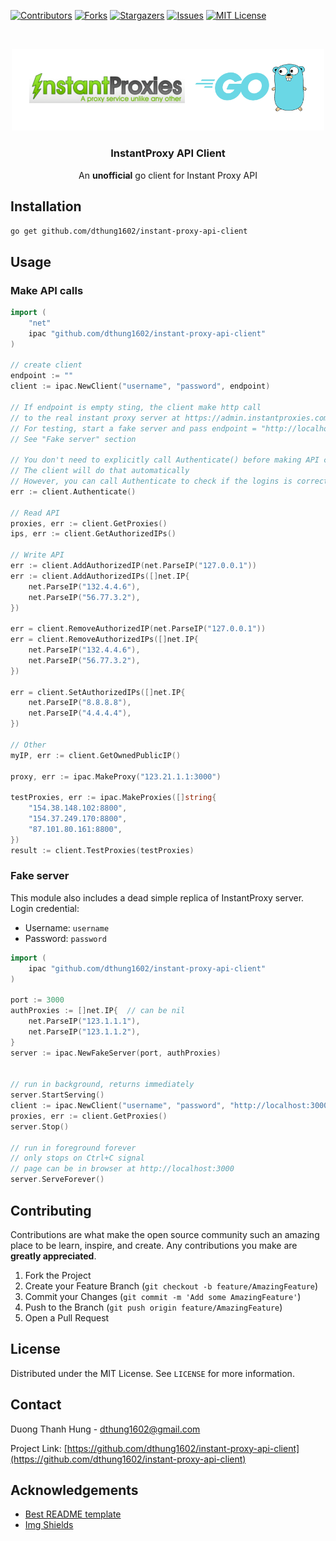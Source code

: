 <!-- README template from https://github.com/dthung1602/instant-proxy-api-client -->


[![Contributors][contributors-shield]][contributors-url]
[![Forks][forks-shield]][forks-url]
[![Stargazers][stars-shield]][stars-url]
[![Issues][issues-shield]][issues-url]
[![MIT License][license-shield]][license-url]

<!-- PROJECT LOGO -->
<br />
<p align="center">
  <a href="https://github.com/dthung1602/instant-proxy-api-client">
    <img src="./resources/instantproxies.png" width="500">
  </a>

<h3 align="center">InstantProxy API Client</h3>

<p align="center">
   An <b>unofficial</b>  go client for Instant Proxy API
</p>


## Installation

```bash
go get github.com/dthung1602/instant-proxy-api-client
```

## Usage

### Make API calls

```go
import (
    "net"
    ipac "github.com/dthung1602/instant-proxy-api-client"
)

// create client
endpoint := ""
client := ipac.NewClient("username", "password", endpoint)

// If endpoint is empty sting, the client make http call
// to the real instant proxy server at https://admin.instantproxies.com
// For testing, start a fake server and pass endpoint = "http://localhost:3000"
// See "Fake server" section

// You don't need to explicitly call Authenticate() before making API calls
// The client will do that automatically
// However, you can call Authenticate to check if the logins is correct 
err := client.Authenticate()

// Read API
proxies, err := client.GetProxies()
ips, err := client.GetAuthorizedIPs()

// Write API
err := client.AddAuthorizedIP(net.ParseIP("127.0.0.1"))
err := client.AddAuthorizedIPs([]net.IP{
    net.ParseIP("132.4.4.6"),
    net.ParseIP("56.77.3.2"),
})

err = client.RemoveAuthorizedIP(net.ParseIP("127.0.0.1"))
err = client.RemoveAuthorizedIPs([]net.IP{
    net.ParseIP("132.4.4.6"),
    net.ParseIP("56.77.3.2"),
})

err = client.SetAuthorizedIPs([]net.IP{
    net.ParseIP("8.8.8.8"),
    net.ParseIP("4.4.4.4"),
})

// Other
myIP, err := client.GetOwnedPublicIP()

proxy, err := ipac.MakeProxy("123.21.1.1:3000")

testProxies, err := ipac.MakeProxies([]string{
    "154.38.148.102:8800",
    "154.37.249.170:8800",
    "87.101.80.161:8800",
})
result := client.TestProxies(testProxies)

```

### Fake server

This module also includes a dead simple replica of InstantProxy server.
Login credential:
- Username: `username`
- Password: `password`

```go
import (
    ipac "github.com/dthung1602/instant-proxy-api-client"
)

port := 3000
authProxies := []net.IP{  // can be nil
    net.ParseIP("123.1.1.1"),
    net.ParseIP("123.1.1.2"),
}
server := ipac.NewFakeServer(port, authProxies)


// run in background, returns immediately
server.StartServing() 
client := ipac.NewClient("username", "password", "http://localhost:3000")
proxies, err := client.GetProxies()
server.Stop()

// run in foreground forever
// only stops on Ctrl+C signal
// page can be in browser at http://localhost:3000
server.ServeForever()
```

<!-- CONTRIBUTING -->
## Contributing

Contributions are what make the open source community such an amazing place to be learn, inspire, and create. Any contributions you make are **greatly appreciated**.

1. Fork the Project
2. Create your Feature Branch (`git checkout -b feature/AmazingFeature`)
3. Commit your Changes (`git commit -m 'Add some AmazingFeature'`)
4. Push to the Branch (`git push origin feature/AmazingFeature`)
5. Open a Pull Request



<!-- LICENSE -->
## License

Distributed under the MIT License. See `LICENSE` for more information.


<!-- CONTACT -->
## Contact

Duong Thanh Hung - [dthung1602@gmail.com](mailto:dthung1602@gmail.com)

Project Link: [https://github.com/dthung1602/instant-proxy-api-client](https://github.com/dthung1602/instant-proxy-api-client)


<!-- ACKNOWLEDGEMENTS -->
## Acknowledgements
* [Best README template](https://github.com/othneildrew/Best-README-Template)
* [Img Shields](https://shields.io)



<!-- MARKDOWN LINKS & IMAGES -->
<!-- https://www.markdownguide.org/basic-syntax/#reference-style-links -->
[contributors-shield]: https://img.shields.io/github/contributors/dthung1602/instant-proxy-api-client.svg?style=flat-square
[contributors-url]: https://github.com/dthung1602/instant-proxy-api-client/graphs/contributors
[forks-shield]: https://img.shields.io/github/forks/dthung1602/instant-proxy-api-client.svg?style=flat-square
[forks-url]: https://github.com/dthung1602/instant-proxy-api-client/network/members
[stars-shield]: https://img.shields.io/github/stars/dthung1602/instant-proxy-api-client.svg?style=flat-square
[stars-url]: https://github.com/dthung1602/instant-proxy-api-client/stargazers
[issues-shield]: https://img.shields.io/github/issues/dthung1602/instant-proxy-api-client.svg?style=flat-square
[issues-url]: https://github.com/dthung1602/instant-proxy-api-client/issues
[license-shield]: https://img.shields.io/github/license/dthung1602/instant-proxy-api-client.svg?style=flat-square
[license-url]: https://github.com/dthung1602/instant-proxy-api-client/blob/master/LICENSE

